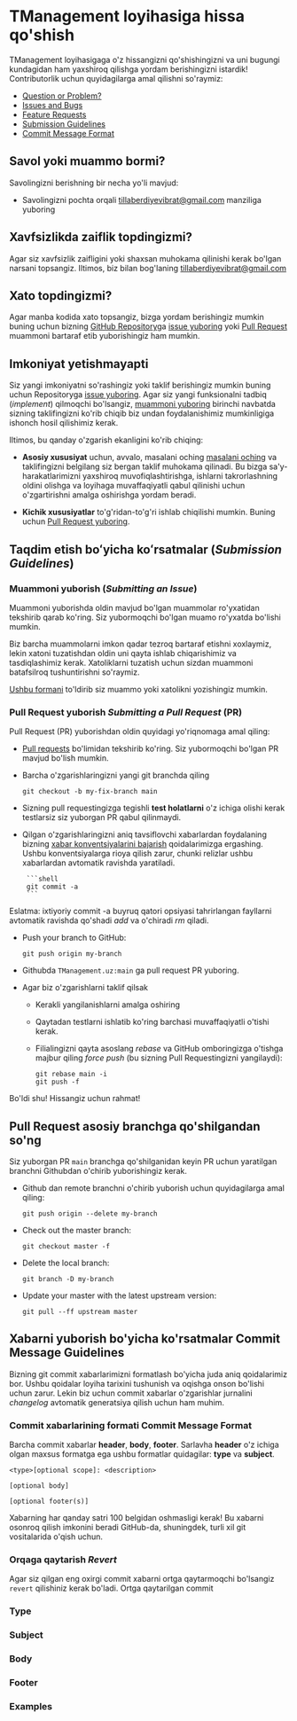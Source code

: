 # TManagement loyihasiga hissa qo'shish

TManagement loyihasigaga o'z hissangizni qo'shishingizni va uni bugungi kundagidan ham yaxshiroq qilishga yordam berishingizni istardik!
Contributorlik uchun quyidagilarga amal qilishni so'raymiz:

- [Question or Problem?](#question)
- [Issues and Bugs](#issue)
- [Feature Requests](#feature)
- [Submission Guidelines](#submit)
- [Commit Message Format](#commit)

## <a name="question"></a> Savol yoki muammo bormi?

Savolingizni berishning bir necha yo'li mavjud:

- Savolingizni pochta orqali tillaberdiyevibrat@gmail.com manziliga yuboring

## <a name="issue"></a> Xavfsizlikda zaiflik topdingizmi?

Agar siz xavfsizlik zaifligini yoki shaxsan muhokama qilinishi kerak bo'lgan narsani topsangiz. Iltimos, biz bilan bog'laning tillaberdiyevibrat@gmail.com

## <a name="issue"></a> Xato topdingizmi?

Agar manba kodida xato topsangiz, bizga yordam berishingiz mumkin buning uchun bizning [GitHub Repository](https://github.com/Ibratbek/TManagement)ga [issue yuboring](#submit-issue) yoki [Pull Request](#submit-pr) muammoni bartaraf etib yuborishingiz ham mumkin.

## <a name="feature"></a> Imkoniyat yetishmayapti

Siz yangi imkoniyatni so'rashingiz yoki taklif berishingiz mumkin buning uchun Repositoryga [issue yuboring](#submit-issue). Agar siz yangi funksionalni tadbiq (_implement_) qilmoqchi bo'lsangiz, [muammoni yuboring](#submit-issue) birinchi navbatda sizning taklifingizni ko'rib chiqib biz undan foydalanishimiz mumkinligiga ishonch hosil qilishimiz kerak.

Iltimos, bu qanday o'zgarish ekanligini ko'rib chiqing:

- **Asosiy xususiyat** uchun, avvalo, masalani oching [masalani oching](#submit-issue) va taklifingizni belgilang siz bergan taklif muhokama qilinadi. Bu bizga sa'y-harakatlarimizni yaxshiroq muvofiqlashtirishga, ishlarni takrorlashning oldini olishga va loyihaga muvaffaqiyatli qabul qilinishi uchun o'zgartirishni amalga oshirishga yordam beradi.

- **Kichik xususiyatlar** to'g'ridan-to'g'ri ishlab chiqilishi mumkin. Buning uchun [Pull Request yuboring](#submit-pr).

## <a name="submit"></a> Taqdim etish boʻyicha koʻrsatmalar (_Submission Guidelines_)

### <a name="submit-issue"></a> Muammoni yuborish (_Submitting an Issue_)

Muammoni yuborishda oldin mavjud bo'lgan muammolar ro'yxatidan tekshirib qarab ko'ring. Siz yubormoqchi bo'lgan muamo ro'yxatda bo'lishi mumkin.

Biz barcha muammolarni imkon qadar tezroq bartaraf etishni xoxlaymiz, lekin xatoni tuzatishdan oldin uni qayta ishlab chiqarishimiz va tasdiqlashimiz kerak.
Xatoliklarni tuzatish uchun sizdan muammoni batafsilroq tushuntirishni so'raymiz.

[Ushbu formani](https://github.com/Ibratbek/TManagement/issues/new) to'ldirib siz muammo yoki xatolikni yozishingiz mumkin.

### <a name="submit-pr"></a> Pull Request yuborish _Submitting a Pull Request_ (PR)

Pull Request (PR) yuborishdan oldin quyidagi yo'riqnomaga amal qiling:

- [Pull requests](https://github.com/Ibratbek/TManagement/pulls) bo'limidan tekshirib ko'ring. Siz yubormoqchi bo'lgan PR mavjud bo'lish mumkin.

- Barcha o'zgarishlaringizni yangi git branchda qiling

  ```shell
  git checkout -b my-fix-branch main
  ```

- Sizning pull requestingizga tegishli **test holatlarni** o'z ichiga olishi kerak testlarsiz siz yuborgan PR qabul qilinmaydi.

- Qilgan o'zgarishlaringizni aniq tavsiflovchi xabarlardan foydalaning bizning [xabar konventsiyalarini bajarish](#commit) qoidalarimizga ergashing.
  Ushbu konventsiyalarga rioya qilish zarur, chunki relizlar ushbu xabarlardan avtomatik ravishda yaratiladi.

       ```shell
       git commit -a
       ```

Eslatma: ixtiyoriy commit -a buyruq qatori opsiyasi tahrirlangan fayllarni avtomatik ravishda qo'shadi _add_ va o'chiradi _rm_ qiladi.

- Push your branch to GitHub:

  ```shell
  git push origin my-branch
  ```

- Githubda `TManagement.uz:main` ga pull request PR yuboring.
- Agar biz o'zgarishlarni taklif qilsak

  - Kerakli yangilanishlarni amalga oshiring
  - Qaytadan testlarni ishlatib ko'ring barchasi muvaffaqiyatli o'tishi kerak.
  - Filialingizni qayta asoslang _rebase_ va GitHub omboringizga o'tishga majbur qiling _force push_ (bu sizning Pull Requestingizni yangilaydi):

    ```shell
    git rebase main -i
    git push -f
    ```

Bo'ldi shu! Hissangiz uchun rahmat!

## Pull Request asosiy branchga qo'shilgandan so'ng

Siz yuborgan PR `main` branchga qo'shilganidan keyin PR uchun yaratilgan branchni Githubdan o'chirib yuborishingiz kerak.

- Github dan remote branchni o'chirib yuborish uchun quyidagilarga amal qiling:

  ```shell
  git push origin --delete my-branch
  ```

- Check out the master branch:

  ```shell
  git checkout master -f
  ```

- Delete the local branch:

  ```shell
  git branch -D my-branch
  ```

- Update your master with the latest upstream version:

  ```shell
  git pull --ff upstream master
  ```

## <a name="commit"></a> Xabarni yuborish bo'yicha ko'rsatmalar **Commit Message Guidelines**

Bizning git commit xabarlarimizni formatlash bo'yicha juda aniq qoidalarimiz bor. Ushbu qoidalar loyiha tarixini tushunish va oqishga onson bo'lishi uchun zarur. Lekin biz uchun commit xabarlar o'zgarishlar jurnalini _changelog_ avtomatik generatsiya qilish uchun ham muhim.

### Commit xabarlarining formati **Commit Message Format**

Barcha commit xabarlar **header**, **body**, **footer**. Sarlavha **header** o'z ichiga olgan maxsus formatga ega ushbu formatlar quidagilar: **type** va **subject**.

```
<type>[optional scope]: <description>

[optional body]

[optional footer(s)]
```

Xabarning har qanday satri 100 belgidan oshmasligi kerak! Bu xabarni osonroq qilish imkonini beradi
GitHub-da, shuningdek, turli xil git vositalarida o'qish uchun.

### Orqaga qaytarish _Revert_

Agar siz qilgan eng oxirgi commit xabarni ortga qaytarmoqchi bo'lsangiz `revert` qilishiniz kerak bo'ladi. Ortga qaytarilgan commit

### Type

### Subject

### Body

### Footer

### Examples
